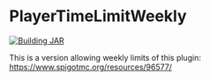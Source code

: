 
# PlayerTimeLimitWeekly

[![Building JAR](https://github.com/J0J0HA/PlayerTimeLimitWeekly/actions/workflows/maven.yml/badge.svg)](https://github.com/J0J0HA/PlayerTimeLimitWeekly/actions/workflows/maven.yml)

This is a version allowing weekly limits of this plugin:
 <https://www.spigotmc.org/resources/96577/>
